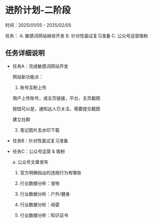 # 进阶计划-二阶段

时间：2025/01/05 - 2025/02/05

任务：
  A. 敏感词网站继续开发
  B. 针对性面试复习准备
  C. 公众号运营吸粉

## 任务详细说明

- 任务A：完成敏感词网站开发

  网站新功能点：
  
  1. 账号互粉上传

    用户上传账号，或主页链接，平台，主页截图

    按钮可以是，通知达人已关注，需要提交截图

    建立社群

  2. 笔记图片去水印下载


- 任务B：针对性面试复习准备


- 任务C：公众号运营 & 吸粉

  a. 公众号文章发布

    1. 官方明确指出的违规行为有哪些

    2. 行业数据分析：宠物

    3. 行业数据分析：户外/健身

    4. 行业数据分析：母婴

    5. 行业数据分析：知识证书



    
